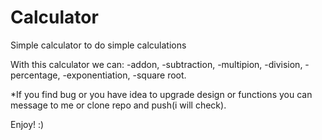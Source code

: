 # Calculator

Simple calculator to do simple calculations

With this calculator we can:
-addon,
-subtraction,
-multipion,
-division,
-percentage,
-exponentiation,
-square root.

\*If you find bug or you have idea to upgrade design or functions you can message to me or clone repo and push(i will check).

Enjoy! :)
